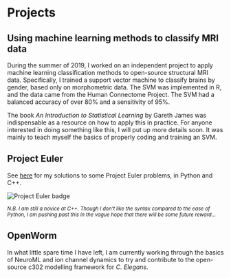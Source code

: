 # Projects
## Using machine learning methods to classify MRI data
During the summer of 2019, I worked on an independent project to apply machine learning classification methods to open-source structural MRI data. Specifically, I trained a support vector machine to classify brains by gender, based only on morphometric data. The SVM was implemented in R, and the data came from the Human Connectome Project. The SVM had a balanced accuracy of over 80% and a sensitivity of 95%.

The book *An Introduction to Statistical Learning* by Gareth James was indispensable as a resource on how to apply this in practice. For anyone interested in doing something like this, I will put up more details soon. It was mainly to teach myself the basics of properly coding and training an SVM.

## Project Euler
See [here](projects/euler.md) for my solutions to some Project Euler problems, in Python and C++.

![Project Euler badge](https://projecteuler.net/profile/sperinck.png)

<sub>*N.B. I am still a novice at C++. Though I don't like the syntax compared to the ease of Python, I am pushing past this in the vague hope that there will be some future reward...*</sub>

## OpenWorm
In what little spare time I have left, I am currently working through the basics of NeuroML and ion channel dynamics to try and contribute to the open-source c302 modelling framework for *C. Elegans*.
